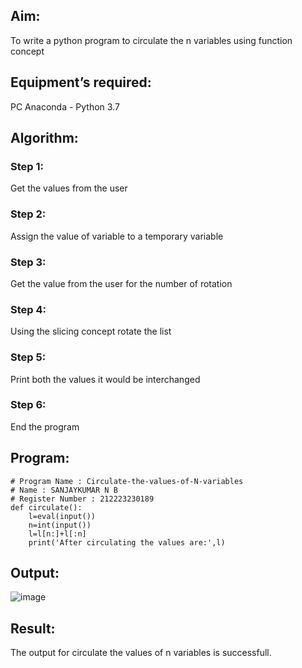 ## Aim:
To write a python program to circulate the n variables using function concept
## Equipment’s required:
PC
Anaconda - Python 3.7
## Algorithm: 
### Step 1: 
Get the values from the user
### Step 2: 
Assign the value of variable to a temporary variable
### Step 3: 
Get the value from the user for the number of rotation
### Step 4: 
Using the slicing concept rotate the list
### Step 5: 
Print both the values it would be interchanged
### Step 6: 
End the program
## Program:
```
# Program Name : Circulate-the-values-of-N-variables
# Name : SANJAYKUMAR N B
# Register Number : 212223230189
def circulate():
    l=eval(input())
    n=int(input())
    l=l[n:]+l[:n]
    print('After circulating the values are:',l)
```
## Output:
![image](https://github.com/sanjaykumar-nb/Circulate-the-values-of-N-variables/assets/154039979/f2e431c8-ca2a-4e65-a859-7b16e4dfaa0f)


## Result:
The output for circulate the values of n variables is successfull.
